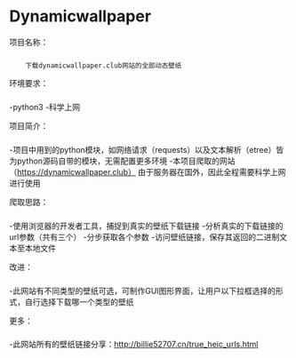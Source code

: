 # Dynamicwallpaper

项目名称：
###
        下载dynamicwallpaper.club网站的全部动态壁纸


环境要求：
###
-python3
-科学上网


项目简介：
###
-项目中用到的python模块，如网络请求（requests）以及文本解析（etree）皆为python源码自带的模块，无需配置更多环境
-本项目爬取的网站（https://dynamicwallpaper.club） 由于服务器在国外，因此全程需要科学上网进行使用


爬取思路：
###
-使用浏览器的开发者工具，捕捉到真实的壁纸下载链接
-分析真实的下载链接的url参数（共有三个）
-分步获取各个参数
-访问壁纸链接，保存其返回的二进制文本至本地文件


改进：
###
-此网站有不同类型的壁纸可选，可制作GUI图形界面，让用户以下拉框选择的形式，自行选择下载哪一个类型的壁纸


更多：
###
-此网站所有的壁纸链接分享：http://billie52707.cn/true_heic_urls.html

    
